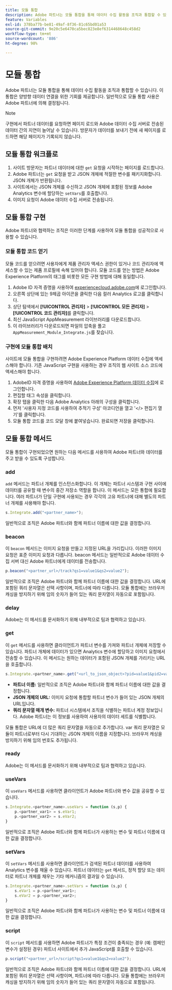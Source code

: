 ```yaml
---
title: 모듈 통합
description: Adobe 파트너는 모듈 통합을 통해 데이터 수집 활동을 조직과 통합할 수 있습니다.
feature: Variables
exl-id: 378ba77b-be81-49af-8f36-81c65bd01a53
source-git-commit: 9e20c5e6470ca5bec823e8ef6314468648c458d2
workflow-type: tm+mt
source-wordcount: '886'
ht-degree: 98%

---
```


# 모듈 통합

Adobe 파트너는 모듈 통합을 통해 데이터 수집 활동을 조직과 통합할 수 있습니다. 이 통합은 양방향 데이터 연결을 위한 기회를 제공합니다. 일반적으로 모듈 통합 사용은 Adobe 파트너에 의해 결정됩니다.

>[!NOTE]
>
>구현에서 파트너 데이터를 요청하면 페이지 로드와 Adobe 데이터 수집 서버로 전송된 데이터 간의 지연이 늘어날 수 있습니다. 방문자가 데이터를 보내기 전에 새 페이지를 로드하면 해당 페이지가 기록되지 않습니다.

## 모듈 통합 워크플로

1. 사이트 방문자는 파트너 데이터에 대한 `get` 요청을 시작하는 페이지를 로드합니다.
2. Adobe 파트너는 `get` 요청을 받고 JSON 개체에 적절한 변수를 패키지화합니다. JSON 개체가 반환됩니다.
3. 사이트에서는 JSON 개체를 수신하고 JSON 개체에 포함된 정보를 Adobe Analytics 변수에 할당하는 `setVars`를 호출합니다.
4. 이미지 요청이 Adobe 데이터 수집 서버로 전송됩니다.

## 모듈 통합 구현

Adobe 파트너와 협력하는 조직은 이러한 단계를 사용하여 모듈 통합을 성공적으로 사용할 수 있습니다.

### 모듈 통합 코드 얻기

모듈 코드를 얻으려면 사용자에게 제품 관리자 액세스 권한이 있거나 코드 관리자에 액세스할 수 있는 제품 프로필에 속해 있어야 합니다. 모듈 코드를 얻는 방법은 Adobe Experience Platform의 태그를 비롯한 모든 구현 방법에 대해 동일합니다.

1. Adobe ID 자격 증명을 사용하여 [experiencecloud.adobe.com](https://experiencecloud.adobe.com)에 로그인합니다.
1. 오른쪽 상단에 있는 9제곱 아이콘을 클릭한 다음 컬러 Analytics 로고를 클릭합니다.
1. 상단 탐색에서 **[!UICONTROL 관리자]** > **[!UICONTROL 모든 관리자]** > **[!UICONTROL 코드 관리자]**&#x200B;를 클릭합니다.
1. 최신 JavaScript AppMeasurement 라이브러리를 다운로드합니다.
1. 이 라이브러리가 다운로드되면 파일의 압축을 풀고 `AppMeasurement_Module_Integrate.js`를 찾습니다.

### 구현에 모듈 통합 배치

사이트에 모듈 통합을 구현하려면 Adobe Experience Platform 데이터 수집에 액세스해야 합니다. 기존 JavaScript 구현을 사용하는 경우 조직의 웹 사이트 소스 코드에 액세스해야 합니다.

1. AdobeID 자격 증명을 사용하여 [Adobe Experience Platform 데이터 수집](https://experience.adobe.com/data-collection)에 로그인합니다.
1. 편집할 태그 속성을 클릭합니다.
1. 확장 탭을 클릭한 다음 Adobe Analytics 아래의 구성을 클릭합니다.
1. 먼저 &#39;사용자 지정 코드를 사용하여 추적기 구성&#39; 아코디언을 열고 &#39;&lt;/> 편집기 열기&#39;를 클릭합니다.
1. 모듈 통합 코드를 코드 모달 창에 붙여넣습니다. 완료되면 저장을 클릭합니다.

## 모듈 통합 메서드

모듈 통합이 구현되었으면 원하는 다음 메서드를 사용하여 Adobe 파트너와 데이터를 주고 받을 수 있도록 구성합니다.

### add

`add` 메서드는 파트너 개체를 인스턴스화합니다. 이 개체는 파트너 시스템과 구현 사이에 데이터를 공유할 때 변수의 중간 저장소 역할을 합니다. 이 메서드는 모든 통합에 필요합니다. 여러 파트너가 단일 구현에 사용되는 경우 각각의 고유 파트너에 대해 별도의 파트너 개체를 사용해야 합니다.

```JavaScript
s.Integrate.add("<partner_name>");
```

일반적으로 조직은 Adobe 파트너와 함께 파트너 이름에 대한 값을 결정합니다.

### beacon

이 `beacon` 메서드는 이미지 요청을 만들고 지정된 URL을 가리킵니다. 이러한 이미지 요청은 표준 이미지 요청과 다릅니다. beacon 메서드는 일반적으로 Adobe 데이터 수집 서버 대신 Adobe 파트너에게 데이터를 전송합니다.

```JavaScript
p.beacon("<partner_url>/track?qs1=value1&qs2=value2");
```

일반적으로 조직은 Adobe 파트너와 함께 파트너 이름에 대한 값을 결정합니다. URL에 포함된 쿼리 문자열은 선택 사항이며, 파트너에 따라 다릅니다. 모듈 통합에는 브라우저 캐싱을 방지하기 위해 임의 숫자가 들어 있는 쿼리 문자열이 자동으로 포함됩니다.

### delay

Adobe는 이 메서드를 문서화하기 위해 내부적으로 팀과 협력하고 있습니다.

### get

이 `get` 메서드를 사용하면 클라이언트가 파트너 변수를 가져와 파트너 개체에 저장할 수 있습니다. 파트너 개체에 데이터가 있으면 Analytics 변수에 할당하고 이미지 요청에서 전송할 수 있습니다. 이 메서드는 원하는 데이터가 포함된 JSON 개체를 가리키는 URL을 호출합니다.

```JavaScript
s.Integrate.<partner_name>.get("<url_to_json_object>?pid=value1&pid2=value2");
```

* **파트너 이름:** 일반적으로 조직은 Adobe 파트너와 함께 파트너 이름에 대한 값을 결정합니다.
* **JSON 개체의 URL:** 이미지 요청에 통합할 파트너 변수가 들어 있는 JSON 개체의 URL입니다.
* **쿼리 문자열 매개 변수:** 파트너 시스템에서 조직을 식별하는 파트너 계정 정보입니다. Adobe 파트너는 이 정보를 사용하여 사용자의 데이터 세트를 식별합니다.

모듈 통합은 URL에 더 많은 쿼리 문자열을 자동으로 추가합니다. var 쿼리 문자열은 모듈이 파트너로부터 다시 기대하는 JSON 개체의 이름을 지정합니다. 브라우저 캐싱을 방지하기 위해 임의 번호도 추가됩니다.

### ready

Adobe는 이 메서드를 문서화하기 위해 내부적으로 팀과 협력하고 있습니다.

### useVars

이 `useVars` 메서드를 사용하면 클라이언트가 Adobe 파트너와 변수 값을 공유할 수 있습니다.

```JavaScript
s.Integrate.<partner_name>.useVars = function (s,p) {
    p.<partner_var1> = s.eVar1;
    p.<partner_var2> = s.eVar2;
}
```

일반적으로 조직은 Adobe 파트너와 함께 파트너가 사용하는 변수 및 파트너 이름에 대한 값을 결정합니다.

### setVars

이 `setVars` 메서드를 사용하면 클라이언트가 검색된 파트너 데이터를 사용하여 Analytics 변수를 채울 수 있습니다. 파트너 데이터는 `get` 메서드, 정적 할당 또는 데이터로 파트너 개체를 채우는 기타 메커니즘의 결과일 수 있습니다.

```JavaScript
s.Integrate.<partner_name>.setVars = function (s,p) {
    s.eVar1 = p.<partner_var1>;
    s.eVar2 = p.<partner_var2>;
}
```

일반적으로 조직은 Adobe 파트너와 함께 파트너가 사용하는 변수 및 파트너 이름에 대한 값을 결정합니다.

### script

이 `script` 메서드를 사용하면 Adobe 파트너가 특정 조건이 충족되는 경우 (예: 캠페인 변수가 설정된 경우) 파트너 사이트에서 추가 JavaScript를 호출할 수 있습니다.

```JavaScript
p.script("<partner_url>/script?qs1=value1&qs2=value2");
```

일반적으로 조직은 Adobe 파트너와 함께 파트너 이름에 대한 값을 결정합니다. URL에 포함된 쿼리 문자열은 선택 사항이며, 파트너에 따라 다릅니다. 모듈 통합에는 브라우저 캐싱을 방지하기 위해 임의 숫자가 들어 있는 쿼리 문자열이 자동으로 포함됩니다.
